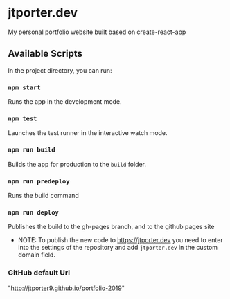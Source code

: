 # jtporter.dev

My personal portfolio website built based on create-react-app

## Available Scripts

In the project directory, you can run:

### `npm start`

Runs the app in the development mode.<br>

### `npm test`

Launches the test runner in the interactive watch mode.<br>

### `npm run build`

Builds the app for production to the `build` folder.<br>

### `npm run predeploy`

Runs the build command

### `npm run deploy`

Publishes the build to the gh-pages branch, and to the github pages site
- NOTE: To publish the new code to https://jtporter.dev you need to enter into the settings of the repository and add `jtporter.dev` in the custom domain field.

### GitHub default Url

"http://jtporter9.github.io/portfolio-2019"